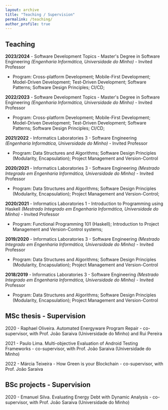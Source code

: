 ```yaml
---
layout: archive
title: "Teaching / Supervision"
permalink: /teaching/
author_profile: true
---
```


## Teaching

**2023/2024** - Software Development Topics - Master's Degree in Software Engineering *(Engenharia Informática, Universidade do Minho)* - Invited Professor
  - Program: Cross-platform Development; Mobile-First Development; Model-Driven Development; Test-Driven Development; Software Patterns; Software Design Principles; CI/CD;

**2022/2023** - Software Development Topics - Master's Degree in Software Engineering *(Engenharia Informática, Universidade do Minho)* - Invited Professor
  - Program: Cross-platform Development; Mobile-First Development; Model-Driven Development; Test-Driven Development; Software Patterns; Software Design Principles; CI/CD;

**2021/2022** - Informatics Laboratories 3 - Software Engineering *(Engenharia Informática, Universidade do Minho)* - Invited Professor
  - Program: Data Structures and Algorithms; Software Design Principles (Modularity, Encapsulation); Project Management and Version-Control

**2020/2021** - Informatics Laboratories 3 - Software Engineering *(Mestrado Integrado em Engenharia Informática, Universidade do Minho)* - Invited Professor
  - Program: Data Structures and Algorithms; Software Design Principles (Modularity, Encapsulation); Project Management and Version-Control;

**2020/2021** - Informatics Laboratories 1 - Introduction to Programming using Haskell *(Mestrado Integrado em Engenharia Informática, Universidade do Minho)* - Invited Professor
 - Program: Functional Programming 101 (Haskell); Introduction to Project Management and Version-Control systems;

**2019/2020** - Informatics Laboratories 3 - Software Engineering *(Mestrado Integrado em Engenharia Informática, Universidade do Minho)* - Invited Professor
 - Program: Data Structures and Algorithms; Software Design Principles (Modularity, Encapsulation); Project Management and Version-Control 

**2018/2019** - Informatics Laboratories 3 - Software Engineering *(Mestrado Integrado em Engenharia Informática, Universidade do Minho)* - Invited Professor
 - Program: Data Structures and Algorithms; Software Design Principles (Modularity, Encapsulation); Project Management and Version-Control 


## MSc thesis - Supervision

2020 - Raphael Oliveira. Automated Energyware Program Repair - co-supervisor, with Prof. João Saraiva (Universidade do Minho) and Rui Pereira

2021 - Paulo Lima. Multi-objective Evaluation of Android Testing Frameworks - co-supervisor, with Prof. João Saraiva (Universidade do Minho)

2022 - Márcia Teixeira - How Green is your Blockchain - co-supervisor, with Prof. João Saraiva 


## BSc projects - Supervision

2020 - Emanuel Silva. Evaluating Energy Debt with Dynamic Analysis - co-supervisor, with Prof. João Saraiva (Universidade do Minho)
